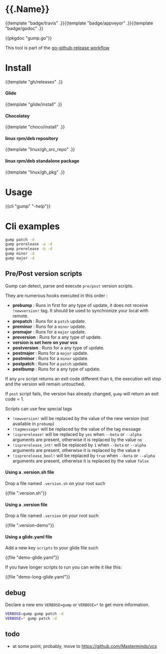 # {{.Name}}

{{template "badge/travis" .}}{{template "badge/appveyor" .}}{{template "badge/godoc" .}}

{{pkgdoc "gump.go"}}

This tool is part of the [go-github-release workflow](https://github.com/mh-cbon/go-github-release)

# Install

{{template "gh/releases" .}}

#### Glide
{{template "glide/install" .}}

#### Chocolatey
{{template "choco/install" .}}

#### linux rpm/deb repository
{{template "linux/gh_src_repo" .}}

#### linux rpm/deb standalone package
{{template "linux/gh_pkg" .}}

# Usage
{{cli "gump" "-help"}}

# Cli examples

```sh
gump patch -d
gump prerelease -a -d
gump prerelease -b -d
gump minor -d
gump major -d
```

## Pre/Post version scripts

Gump can detect, parse and execute `pre/post` version scripts.

They are numerous hooks executed in this order :

- __prebump__ : Runs in first for any type of update, it does not receive `!newversion!` tag.
It should be used to synchronize your local with remote.
- __prepatch__ : Runs for a `patch` update.
- __preminor__ : Runs for a `minor` update.
- __premajor__ : Runs for a `major` update.
- __preversion__ : Runs for a any type of update.
- __version is set here on your vcs__
- __postversion__ : Runs for a any type of update.
- __postmajor__ : Runs for a `major` update.
- __postminor__ : Runs for a `minor` update.
- __postpatch__ : Runs for a `patch` update.
- __postbump__ : Runs for a any type of update.

If any `pre` script returns an exit code different than `0`,
 the execution will stop and the version will remain untouched.

If `post` script fails, the version has already changed,
`gump` will return an exit code = 1.

Scripts can use few special tags
- `!newversion!` will be replaced by the value of the new version (not available in `prebump`)
- `!tagmessage!` will be replaced by the value of the tag message
- `!isprerelease!` will be replaced by `yes` when `--beta` or `--alpha`
arguments are present, otherwise it is replaced by the value `no`
- `!isprerelease_int!` will be replaced by `1` when `--beta` or `--alpha`
arguments are present, otherwise it is replaced by the value `0`
- `!isprerelease_bool!` will be replaced by `true` when `--beta` or `--alpha`
arguments are present, otherwise it is replaced by the value `false`

#### Using a .version.sh file

Drop a file named `.version.sh` on your root such

{{file ".version.sh"}}

#### Using a .version file

Drop a file named `.version` on your root such

{{file ".version-demo"}}

#### Using a glide.yaml file

Add a new key `scripts` to your glide file such

{{file "demo-glide.yaml"}}

If you have longer scripts to run you can write it like this:

{{file "demo-long-glide.yaml"}}

## debug

Declare a new env `VERBOSE=gump` or `VERBOSE=*` to get more information.

```sh
VERBOSE=gump gump patch -d
VERBOSE=* gump patch -d
```

## todo

- at some point, probably, move to https://github.com/Masterminds/vcs
